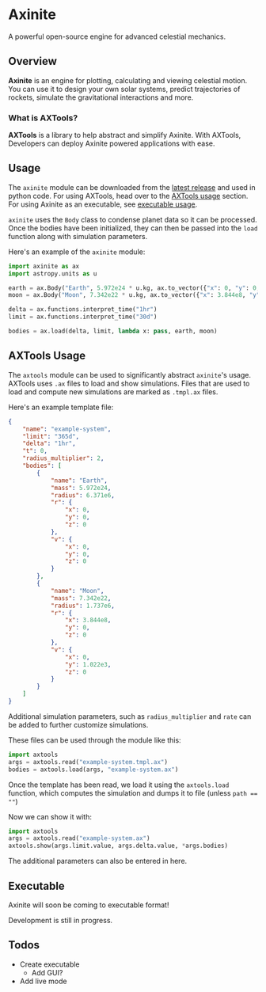 # Axinite
A powerful open-source engine for advanced celestial mechanics.

## Overview
**Axinite** is an engine for plotting, calculating and viewing celestial motion. 
You can use it to design your own solar systems, predict trajectories of rockets, simulate the gravitational interactions and more.
### What is AXTools?
**AXTools** is a library to help abstract and simplify Axinite. With AXTools, Developers can deploy Axinite powered applications with ease.

## Usage
The `axinite` module can be downloaded from the [latest release](https://github.com/jewels86/Axinite/releases) and used in python code. 
For using AXTools, head over to the [AXTools usage](#axtools-usage) section.
For using Axinite as an executable, see [executable usage](#executable).

`axinite` uses the `Body` class to condense planet data so it can be processed. Once the bodies have been initialized, they can then be passed into the `load` function along with simulation parameters.

Here's an example of the `axinite` module:
```python
import axinite as ax
import astropy.units as u

earth = ax.Body("Earth", 5.972e24 * u.kg, ax.to_vector({"x": 0, "y": 0, "z": 0}, u.m), ax.to_vector({"x": 0, "y": 0, "z": 0}, u.m/u.s), 6.371e6 * u.m)
moon = ax.Body("Moon", 7.342e22 * u.kg, ax.to_vector({"x": 3.844e8, "y": 0, "z": 0}, u.m), ax.to_vector({"x": 0, "y": 1.022e3, "z": 0}, u.m/u.s), 1.737e6 * u.m)

delta = ax.functions.interpret_time("1hr")
limit = ax.functions.interpret_time("30d")

bodies = ax.load(delta, limit, lambda x: pass, earth, moon)
```

## AXTools Usage
The `axtools` module can be used to significantly abstract `axinite`'s usage. 
AXTools uses `.ax` files to load and show simulations.
Files that are used to load and compute new simulations are marked as `.tmpl.ax` files.

Here's an example template file:
```json
{
    "name": "example-system",
    "limit": "365d",
    "delta": "1hr",
    "t": 0,
    "radius_multiplier": 2,
    "bodies": [
        {
            "name": "Earth",
            "mass": 5.972e24,
            "radius": 6.371e6,
            "r": {
                "x": 0,
                "y": 0,
                "z": 0
            },
            "v": {
                "x": 0,
                "y": 0,
                "z": 0
            }
        },
        {
            "name": "Moon",
            "mass": 7.342e22,
            "radius": 1.737e6,
            "r": {
                "x": 3.844e8,
                "y": 0,
                "z": 0
            },
            "v": {
                "x": 0,
                "y": 1.022e3,
                "z": 0
            }
        }
    ]
}
```
Additional simulation parameters, such as `radius_multiplier` and `rate` can be added to further customize simulations.

These files can be used through the module like this:
```python
import axtools
args = axtools.read("example-system.tmpl.ax")
bodies = axtools.load(args, "example-system.ax")
```

Once the template has been read, we load it using the `axtools.load` function, which computes the simulation and dumps it to file (unless `path == ""`)

Now we can show it with:
```python
import axtools
args = axtools.read("example-system.ax")
axtools.show(args.limit.value, args.delta.value, *args.bodies)
```
The additional parameters can also be entered in here.

## Executable
Axinite will soon be coming to executable format! 

Development is still in progress.

## Todos
- Create executable
    - Add GUI?
- Add live mode
